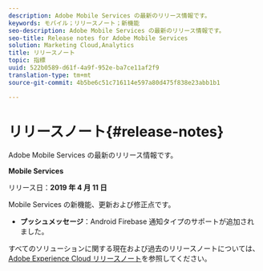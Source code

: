 ```yaml
---
description: Adobe Mobile Services の最新のリリース情報です。
keywords: モバイル；リリースノート；新機能
seo-description: Adobe Mobile Services の最新のリリース情報です。
seo-title: Release notes for Adobe Mobile Services
solution: Marketing Cloud,Analytics
title: リリースノート
topic: 指標
uuid: 522b0589-d61f-4a9f-952e-ba7ce11af2f9
translation-type: tm+mt
source-git-commit: 4b5be6c51c716114e597a80d475f838e23abb1b1

---
```



# リリースノート{#release-notes}

Adobe Mobile Services の最新のリリース情報です。

**Mobile Services**

リリース日：**2019 年 4 月 11 日**

Mobile Services の新機能、更新および修正点です。

* **プッシュメッセージ**：Android Firebase 通知タイプのサポートが追加されました。

すべてのソリューションに関する現在および過去のリリースノートについては、[Adobe Experience Cloud リリースノート](https://marketing.adobe.com/resources/help/en_US/whatsnew/)を参照してください。
